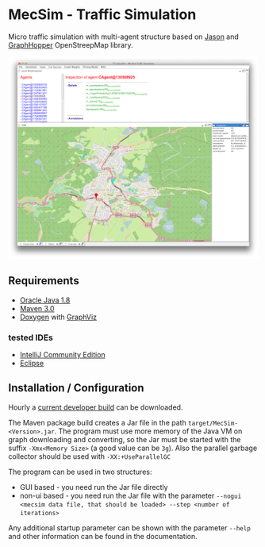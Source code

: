# MecSim - Traffic Simulation

Micro traffic simulation with multi-agent structure based on  [Jason](http://jason.sourceforge.net) and
[GraphHopper](https://graphhopper.com) OpenStreepMap library.

![Screenshot](screen.png)

## Requirements

* [Oracle Java 1.8](http://www.java.com)
* [Maven 3.0](http://maven.apache.org/)
* [Doxygen](http://www.doxygen.org/) with [GraphViz](http://www.graphviz.org)

### tested IDEs

* [IntelliJ Community Edition](http://www.jetbrains.com/idea/)
* [Eclipse](http://www.eclipse.org/)



## Installation / Configuration

Hourly a [current developer build](https://mecdev.rz-housing.tu-clausthal.de/jenkins/job/MecSim/) can be downloaded.

The Maven package build creates a Jar file in the path ```target/MecSim-<Version>.jar```. The
program must use more memory of the Java VM on graph downloading and converting, so the Jar must be started with the
suffix ```-Xmx<Memory Size>``` (a good value can be ```3g```). Also the parallel garbage collector should be used with ```-XX:+UseParallelGC```

The program can be used in two structures:

 * GUI based - you need run the Jar file directly
 * non-ui based - you need run the Jar file with the parameter ```--nogui <mecsim data file, that should be loaded> --step <number of iterations>```

Any additional startup parameter can be shown with the parameter ```--help``` and other information can be found in the documentation.
